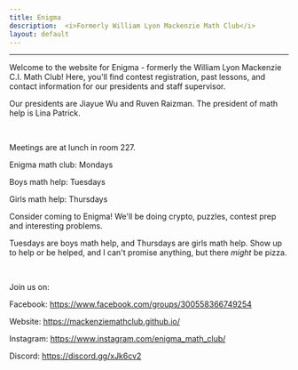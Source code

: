 ```yaml
---
title: Enigma
description:  <i>Formerly William Lyon Mackenzie Math Club</i>
layout: default
---
```


<!---
<div class="big">
	<a href="/contests">
		Fryer/Galois/Hypatia and Euclid signups are open!
	</a>
</div>
--->

<hr/>
<p>
Welcome to the website for Enigma - formerly the William Lyon Mackenzie C.I. Math Club!
Here, you'll find contest registration, past lessons, and contact information for our presidents and staff supervisor.

Our presidents are Jiayue Wu and Ruven Raizman. The president of math help is Lina Patrick.
</p>
<br>
<p>
Meetings are at lunch in room 227.

Enigma math club: Mondays

Boys math help: Tuesdays

Girls math help: Thursdays

Consider coming to Enigma!
We'll be doing crypto, puzzles, contest prep and interesting problems. 

Tuesdays are boys math help, and Thursdays are girls math help. Show up to help or be helped, and I can't promise anything, but there *might* be pizza.
</p>
<br>
<p>
Join us on:

Facebook: https://www.facebook.com/groups/300558366749254

Website: https://mackenziemathclub.github.io/

Instagram: https://www.instagram.com/enigma_math_club/

Discord: https://discord.gg/xJk6cv2
</p>
<!---
The 2018--2019 math club is run by Chloe Nguyen, Lev Raizman, and Richard Yi.
--->

<!--
[Apply to be a guest lecturer](https://docs.google.com/forms/d/e/1FAIpQLSd9JaZl7vY55LYRP9iUShm8M-RnZyhLyJWiTCd_rmvSsUeOqw/viewform?usp=sf_link)

[Send us an email](mailto:math@vincemacri.ca)

[Check us out on GitHub](https://github.com/MackenzieMathClub)
-->
